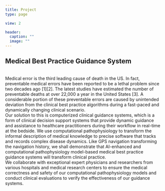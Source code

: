 ```yaml
---
title: Project
type: page

view: 2

header:
  caption: ""
  image: ""
---
```


<h2>Medical Best Practice Guidance System</h2>

<br>
Medical error is the third leading cause of death in the US. In fact, preventable medical errors have been reported to be a lethal problem since two decades ago [1][2]. The latest studies have estimated the number of preventable deaths at over 22,000 a year in the United States [3]. A considerable portion of these preventable errors are caused by unintended deviation from the clinical best practice algorithms during a fast-paced and dynamically changing clinical scenario.

<br>
Our solution to this is computerized clinical guidance systems, which is a form of clinical decision support systems that provide dynamic guidance and assistance to healthcare practitioners during their workflow in real-time at the bedside. We use computational pathophysiology to transform the informal description of medical knowledge to precise software that tracks and records complex disease dynamics. Like GPS navigation transforming the navigation history, we shall demonstrate that AI-enhanced and computational pathophysiology model-based medical best practice guidance systems will transform clinical practice.
<br>
We collaborate with exceptional expert physicians and researchers from various hospitals and medical research centers to ensure the medical correctness  and safety of our computational pathophysiology models and conduct clinical evaluations to verify the effectiveness of our guidance systems.

